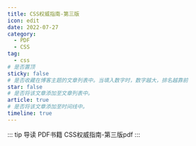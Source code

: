 ```yaml
---
title: CSS权威指南-第三版
icon: edit
date: 2022-07-27
category:
  - PDF
  - CSS
tag:
  - css
# 是否置顶
sticky: false
# 是否收藏在博客主题的文章列表中。当填入数字时，数字越大，排名越靠前
star: false
# 是否将该文章添加至文章列表中。
article: true
# 是否将该文章添加至时间线中。
timeline: true
---
```

::: tip 导读
PDF书籍 CSS权威指南-第三版pdf
:::
<!-- more -->


<PDF url="https://lc-gluttony.s3.amazonaws.com/LfQUMiHwWA4l/6tIBXalLdB4JJEWe72MneGKR4wjNoEMI/CSS%E6%9D%83%E5%A8%81%E6%8C%87%E5%8D%97-%E7%AC%AC%E4%B8%89%E7%89%88.pdf" :toolbar="false"/>